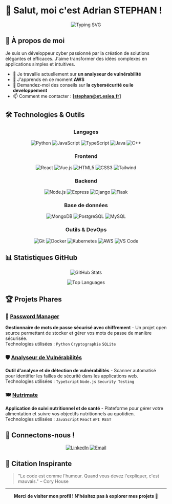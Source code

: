 # 👋 Salut, moi c'est Adrian STEPHAN !

<div align="center">
  
  ![Typing SVG](https://readme-typing-svg.herokuapp.com?font=Fira+Code&pause=1000&color=2E9EF7&center=true&vCenter=true&width=435&lines=Développeur+Passionné;Créateur+de+Solutions+Innovantes;Toujours+en+Apprentissage)
  
</div>

## 🚀 À propos de moi

Je suis un développeur cyber passionné par la création de solutions élégantes et efficaces. J'aime transformer des idées complexes en applications simples et intuitives.

- 🔭 Je travaille actuellement sur **un analyseur de vulnérabilité**
- 🌱 J'apprends en ce moment **AWS**
- 💬 Demandez-moi des conseils sur **la cybersécurité ou le developpement**
- 📫 Comment me contacter : **[stephan@et.esiea.fr]**

## 🛠️ Technologies & Outils

<div align="center">

### Langages
![Python](https://img.shields.io/badge/-Python-3776AB?style=flat-square&logo=python&logoColor=white)
![JavaScript](https://img.shields.io/badge/-JavaScript-F7DF1E?style=flat-square&logo=javascript&logoColor=black)
![TypeScript](https://img.shields.io/badge/-TypeScript-3178C6?style=flat-square&logo=typescript&logoColor=white)
![Java](https://img.shields.io/badge/-Java-007396?style=flat-square&logo=java&logoColor=white)
![C++](https://img.shields.io/badge/-C++-00599C?style=flat-square&logo=c%2B%2B&logoColor=white)

### Frontend
![React](https://img.shields.io/badge/-React-61DAFB?style=flat-square&logo=react&logoColor=black)
![Vue.js](https://img.shields.io/badge/-Vue.js-4FC08D?style=flat-square&logo=vue.js&logoColor=white)
![HTML5](https://img.shields.io/badge/-HTML5-E34F26?style=flat-square&logo=html5&logoColor=white)
![CSS3](https://img.shields.io/badge/-CSS3-1572B6?style=flat-square&logo=css3&logoColor=white)
![Tailwind](https://img.shields.io/badge/-Tailwind-38B2AC?style=flat-square&logo=tailwind-css&logoColor=white)

### Backend
![Node.js](https://img.shields.io/badge/-Node.js-339933?style=flat-square&logo=node.js&logoColor=white)
![Express](https://img.shields.io/badge/-Express-000000?style=flat-square&logo=express&logoColor=white)
![Django](https://img.shields.io/badge/-Django-092E20?style=flat-square&logo=django&logoColor=white)
![Flask](https://img.shields.io/badge/-Flask-000000?style=flat-square&logo=flask&logoColor=white)

### Base de données
![MongoDB](https://img.shields.io/badge/-MongoDB-47A248?style=flat-square&logo=mongodb&logoColor=white)
![PostgreSQL](https://img.shields.io/badge/-PostgreSQL-336791?style=flat-square&logo=postgresql&logoColor=white)
![MySQL](https://img.shields.io/badge/-MySQL-4479A1?style=flat-square&logo=mysql&logoColor=white)

### Outils & DevOps
![Git](https://img.shields.io/badge/-Git-F05032?style=flat-square&logo=git&logoColor=white)
![Docker](https://img.shields.io/badge/-Docker-2496ED?style=flat-square&logo=docker&logoColor=white)
![Kubernetes](https://img.shields.io/badge/-Kubernetes-326CE5?style=flat-square&logo=kubernetes&logoColor=white)
![AWS](https://img.shields.io/badge/-AWS-232F3E?style=flat-square&logo=amazon-aws&logoColor=white)
![VS Code](https://img.shields.io/badge/-VS%20Code-007ACC?style=flat-square&logo=visual-studio-code&logoColor=white)

</div>

## 📊 Statistiques GitHub

<div align="center">
  
  ![GitHub Stats](https://github-readme-stats.vercel.app/api?username=SephyrothC&show_icons=true&theme=tokyonight&hide_border=true&count_private=true)
  
  ![Top Languages](https://github-readme-stats.vercel.app/api/top-langs/?username=SephyrothC&layout=compact&theme=tokyonight&hide_border=true&hide=jupyter%20notebook&langs_count=10)
  

</div>

## 🏆 Projets Phares

### 🔐 [Password Manager](https://github.com/SephyrothC/Password_Manager)
**Gestionnaire de mots de passe sécurisé avec chiffrement** - Un projet open source permettant de stocker et gérer vos mots de passe de manière sécurisée.  
Technologies utilisées : `Python` `Cryptographie` `SQLite`

### 🛡️ [Analyseur de Vulnérabilités](https://github.com/SephyrothC/Analyseur-de-vuln)
**Outil d'analyse et de détection de vulnérabilités** - Scanner automatisé pour identifier les failles de sécurité dans les applications web.  
Technologies utilisées : `TypeScript` `Node.js` `Security Testing`

### 🍽️ [Nutrimate](https://github.com/SephyrothC/Nutrimate)
**Application de suivi nutritionnel et de santé** - Plateforme pour gérer votre alimentation et suivre vos objectifs nutritionnels au quotidien.  
Technologies utilisées : `JavaScript` `React` `API REST`

## 🤝 Connectons-nous !

<div align="center">

[![LinkedIn](https://img.shields.io/badge/-LinkedIn-0077B5?style=for-the-badge&logo=linkedin&logoColor=white)](https://www.linkedin.com/in/adrian-st%C3%A9phan-029980258/)
[![Email](https://img.shields.io/badge/-Email-D14836?style=for-the-badge&logo=gmail&logoColor=white)](mailto:stephan@et.esiea.fr)

</div>

## 💭 Citation Inspirante

> "Le code est comme l'humour. Quand vous devez l'expliquer, c'est mauvais." – Cory House

---

<div align="center">
  
  **Merci de visiter mon profil ! N'hésitez pas à explorer mes projets 🚀**
  
</div>
